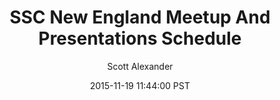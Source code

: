 ---
layout: podcast
title: "SSC New England Meetup And Presentations Schedule"
author: Scott Alexander
description: https://slatestarcodex.com/2015/11/19/ssc-new-england-meetup-and-presentations-schedule/
date: 2015-11-19 11:44:00 PST
length: 397285
duration: 99
guid: ssc-new-england-meetup-and-presentations-schedule
---